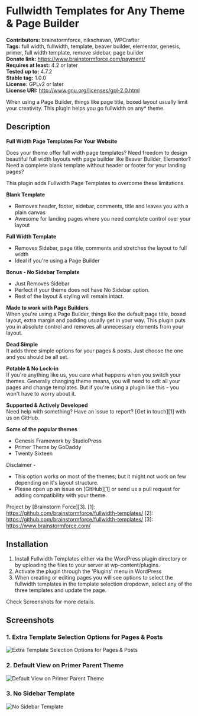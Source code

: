 # Fullwidth Templates for Any Theme & Page Builder #
**Contributors:** brainstormforce, nikschavan, WPCrafter  
**Tags:** full width, fullwidth, template, beaver builder, elementor, genesis, primer, full width template, remove sidebar, page builder  
**Donate link:** https://www.brainstormforce.com/payment/  
**Requires at least:** 4.2 or later  
**Tested up to:** 4.7.2  
**Stable tag:** 1.0.0  
**License:** GPLv2 or later  
**License URI:** http://www.gnu.org/licenses/gpl-2.0.html  

When using a Page Builder, things like page title, boxed layout usually limit your creativity. This plugin helps you go fullwidth on any* theme.

## Description ##
**Full Width Page Templates For Your Website**

Does your theme offer full width page templates? Need freedom to design beautiful full width layouts with page builder like Beaver Builder, Elementor? Need a complete blank template without header or footer for your landing pages?

This plugin adds Fullwidth Page Templates to overcome these limitations.

**Blank Template**

*   Removes header, footer, sidebar, comments, title and leaves you with a plain canvas
*   Awesome for landing pages where you need complete control over your layout

**Full Width Template**  

*   Removes Sidebar, page title, comments and stretches the layout to full width
*   Ideal if you're using a Page Builder

**Bonus - No Sidebar Template**  

*   Just Removes Sidebar
*   Perfect if your theme does not have No Sidebar option.
*   Rest of the layout & styling will remain intact.

  
**Made to work with Page Builders**  
When you're using a Page Builder, things like the default page title, boxed layout, extra margin and padding usually get in your way. This plugin puts you in absolute control and removes all unnecessary elements from your layout.

**Dead Simple**  
It adds three simple options for your pages & posts. Just choose the one and you should be all set.

**Potable & No Lock-in**  
If you're anything like us, you care what happens when you switch your themes. Generally changing theme means, you will need to edit all your pages and change templates. But if you're using a plugin like this - you won't have to worry about it.

**Supported & Actively Developed**  
Need help with something? Have an issue to report? [Get in touch][1] with us on GitHub.

**Some of the popular themes**

*   Genesis Framework by StudioPress
*   Primer Theme by GoDaddy
*   Twenty Sixteen

Disclaimer -

*   This option works on most of the themes; but it might not work on few depending on it's layout structure.
*   Please open up an issue on [GitHub][1] or send us a pull request for adding compatibility with your theme.


Project by [Brainstorm Force][3]. 
 [1]: https://github.com/brainstormforce/fullwidth-templates/
 [2]: https://github.com/brainstormforce/fullwidth-templates/
 [3]: https://www.brainstormforce.com/


## Installation ##

1.  Install Fullwidth Templates either via the WordPress plugin directory or by uploading the files to your server at wp-content/plugins.
2.  Activate the plugin through the 'Plugins' menu in WordPress
3.  When creating or editing pages you will see options to select the fullwidth templates in the template selection dropdown, select any of the three templates and update the page.

Check Screenshots for more details.

## Screenshots ##
### 1. Extra Template Selection Options for Pages & Posts ###
![Extra Template Selection Options for Pages & Posts](http://ps.w.org/fullwidth-templates-for-any-theme-&-page-builder/assets/screenshot-1.png)

### 2. Default View on Primer Parent Theme ###
![Default View on Primer Parent Theme](http://ps.w.org/fullwidth-templates-for-any-theme-&-page-builder/assets/screenshot-2.png)

### 3. No Sidebar Template ###
![No Sidebar Template](http://ps.w.org/fullwidth-templates-for-any-theme-&-page-builder/assets/screenshot-3.png)

